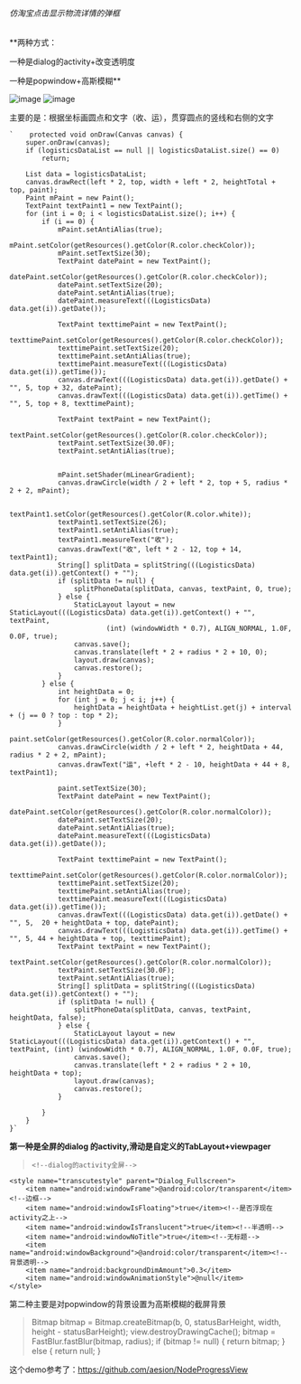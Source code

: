 ###### 仿淘宝点击显示物流详情的弹框
**两种方式：

一种是dialog的activity+改变透明度

一种是popwindow+高斯模糊**




![image](https://raw.githubusercontent.com/nuodiehan/mygit/master/imgs/toumingdu.png)
![image](https://raw.githubusercontent.com/nuodiehan/mygit/master/imgs/jieping.jpg )

主要的是：根据坐标画圆点和文字（收、运），贯穿圆点的竖线和右侧的文字


    `    protected void onDraw(Canvas canvas) {
        super.onDraw(canvas);
        if (logisticsDataList == null || logisticsDataList.size() == 0)
            return;

        List data = logisticsDataList;
        canvas.drawRect(left * 2, top, width + left * 2, heightTotal + top, paint);
        Paint mPaint = new Paint();
        TextPaint textPaint1 = new TextPaint();
        for (int i = 0; i < logisticsDataList.size(); i++) {
            if (i == 0) {
                mPaint.setAntiAlias(true);
                mPaint.setColor(getResources().getColor(R.color.checkColor));
                mPaint.setTextSize(30);
                TextPaint datePaint = new TextPaint();
                datePaint.setColor(getResources().getColor(R.color.checkColor));
                datePaint.setTextSize(20);
                datePaint.setAntiAlias(true);
                datePaint.measureText(((LogisticsData) data.get(i)).getDate());

                TextPaint texttimePaint = new TextPaint();
                texttimePaint.setColor(getResources().getColor(R.color.checkColor));
                texttimePaint.setTextSize(20);
                texttimePaint.setAntiAlias(true);
                texttimePaint.measureText(((LogisticsData) data.get(i)).getTime());
                canvas.drawText(((LogisticsData) data.get(i)).getDate() + "", 5, top + 32, datePaint);
                canvas.drawText(((LogisticsData) data.get(i)).getTime() + "", 5, top + 8, texttimePaint);

                TextPaint textPaint = new TextPaint();
                textPaint.setColor(getResources().getColor(R.color.checkColor));
                textPaint.setTextSize(30.0F);
                textPaint.setAntiAlias(true);


                mPaint.setShader(mLinearGradient);
                canvas.drawCircle(width / 2 + left * 2, top + 5, radius * 2 + 2, mPaint);

                textPaint1.setColor(getResources().getColor(R.color.white));
                textPaint1.setTextSize(26);
                textPaint1.setAntiAlias(true);
                textPaint1.measureText("收");
                canvas.drawText("收", left * 2 - 12, top + 14, textPaint1);
                String[] splitData = splitString(((LogisticsData) data.get(i)).getContext() + "");
                if (splitData != null) {
                    splitPhoneData(splitData, canvas, textPaint, 0, true);
                } else {
                    StaticLayout layout = new StaticLayout(((LogisticsData) data.get(i)).getContext() + "", textPaint,
                            (int) (windowWidth * 0.7), ALIGN_NORMAL, 1.0F, 0.0F, true);
                    canvas.save();
                    canvas.translate(left * 2 + radius * 2 + 10, 0);
                    layout.draw(canvas);
                    canvas.restore();
                }
            } else {
                int heightData = 0;
                for (int j = 0; j < i; j++) {
                    heightData = heightData + heightList.get(j) + interval + (j == 0 ? top : top * 2);
                }
                paint.setColor(getResources().getColor(R.color.normalColor));
                canvas.drawCircle(width / 2 + left * 2, heightData + 44, radius * 2 + 2, mPaint);
                canvas.drawText("运", +left * 2 - 10, heightData + 44 + 8, textPaint1);

                paint.setTextSize(30);
                TextPaint datePaint = new TextPaint();
                datePaint.setColor(getResources().getColor(R.color.normalColor));
                datePaint.setTextSize(20);
                datePaint.setAntiAlias(true);
                datePaint.measureText(((LogisticsData) data.get(i)).getDate());

                TextPaint texttimePaint = new TextPaint();
                texttimePaint.setColor(getResources().getColor(R.color.normalColor));
                texttimePaint.setTextSize(20);
                texttimePaint.setAntiAlias(true);
                texttimePaint.measureText(((LogisticsData) data.get(i)).getTime());
                canvas.drawText(((LogisticsData) data.get(i)).getDate() + "", 5,  20 + heightData + top, datePaint);
                canvas.drawText(((LogisticsData) data.get(i)).getTime() + "", 5, 44 + heightData + top, texttimePaint);
                TextPaint textPaint = new TextPaint();
                textPaint.setColor(getResources().getColor(R.color.normalColor));
                textPaint.setTextSize(30.0F);
                textPaint.setAntiAlias(true);
                String[] splitData = splitString(((LogisticsData) data.get(i)).getContext() + "");
                if (splitData != null) {
                    splitPhoneData(splitData, canvas, textPaint, heightData, false);
                } else {
                    StaticLayout layout = new StaticLayout(((LogisticsData) data.get(i)).getContext() + "", textPaint, (int) (windowWidth * 0.7), ALIGN_NORMAL, 1.0F, 0.0F, true);
                    canvas.save();
                    canvas.translate(left * 2 + radius * 2 + 10, heightData + top);
                    layout.draw(canvas);
                    canvas.restore();
                }

            }
        }
    }`

    
> 


**第一种是全屏的dialog 的activity,滑动是自定义的TabLayout+viewpager**
  >     <!--dialog的activity全屏-->
    <style name="transcutestyle" parent="Dialog_Fullscreen">
        <item name="android:windowFrame">@android:color/transparent</item><!--边框-->
        <item name="android:windowIsFloating">true</item><!--是否浮现在activity之上-->
        <item name="android:windowIsTranslucent">true</item><!--半透明-->
        <item name="android:windowNoTitle">true</item><!--无标题-->
        <item name="android:windowBackground">@android:color/transparent</item><!--背景透明-->
        <item name="android:backgroundDimAmount">0.3</item>
        <item name="android:windowAnimationStyle">@null</item>
    </style>

第二种主要是对popwindow的背景设置为高斯模糊的截屏背景
    
>  Bitmap bitmap = Bitmap.createBitmap(b, 0, statusBarHeight, width, height
                - statusBarHeight);
        view.destroyDrawingCache();
        bitmap = FastBlur.fastBlur(bitmap, radius);
        if (bitmap != null) {
            return bitmap;
        } else {
            return null;
        }

这个demo参考了：https://github.com/aesion/NodeProgressView